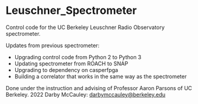 # Leuschner_Spectrometer

Control code for the UC Berkeley Leuschner Radio Observatory spectrometer.

Updates from previous spectrometer:
  - Upgrading control code from Python 2 to Python 3
  - Updating spectrometer from ROACH to SNAP
  - Upgrading to dependency on casperfpga
  - Building a correlator that works in the same way as the spectrometer

Done under the instruction and advising of Professor Aaron Parsons of UC Berkeley.
2022 Darby McCauley: darbymccauley@berkeley.edu
